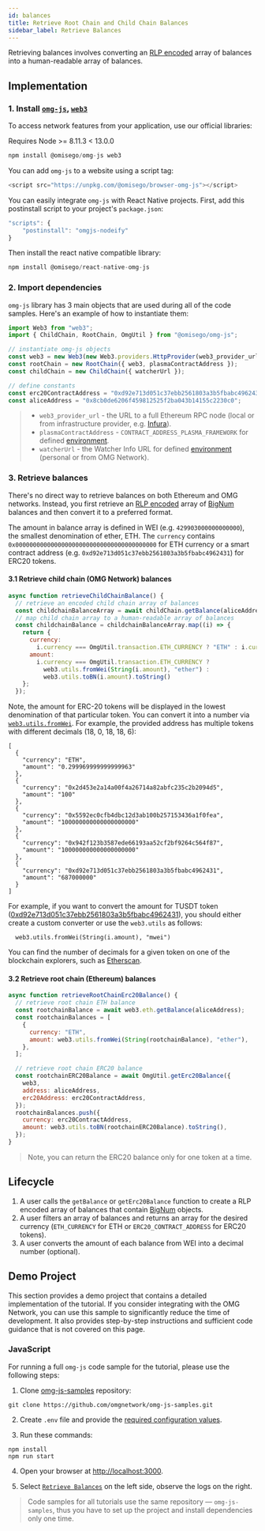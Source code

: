 ```yaml
---
id: balances
title: Retrieve Root Chain and Child Chain Balances
sidebar_label: Retrieve Balances
---
```


Retrieving balances involves converting an [RLP encoded](https://github.com/ethereum/wiki/wiki/RLP) array of balances into a human-readable array of balances.

## Implementation

### 1. Install [`omg-js`](https://github.com/omgnetwork/omg-js), [`web3`](https://github.com/ethereum/web3.js)

To access network features from your application, use our official libraries:

<!--DOCUSAURUS_CODE_TABS-->

<!-- Node -->

Requires Node >= 8.11.3 < 13.0.0

```js
npm install @omisego/omg-js web3
```

<!-- Browser -->

You can add `omg-js` to a website using a script tag:

```js
<script src="https://unpkg.com/@omisego/browser-omg-js"></script>
```

<!-- React Native -->

You can easily integrate `omg-js` with React Native projects. First, add this postinstall script to your project's `package.json`:

```js
"scripts": {
    "postinstall": "omgjs-nodeify"
}
```

Then install the react native compatible library:

```js
npm install @omisego/react-native-omg-js
```

<!--END_DOCUSAURUS_CODE_TABS-->

<!--DOCUSAURUS_CODE_TABS-->
<!-- JavaScript (ESNext) -->

### 2. Import dependencies

`omg-js` library has 3 main objects that are used during all of the code samples. Here's an example of how to instantiate them:

```js
import Web3 from "web3";
import { ChildChain, RootChain, OmgUtil } from "@omisego/omg-js";

// instantiate omg-js objects
const web3 = new Web3(new Web3.providers.HttpProvider(web3_provider_url));
const rootChain = new RootChain({ web3, plasmaContractAddress });
const childChain = new ChildChain({ watcherUrl });

// define constants
const erc20ContractAddress = "0xd92e713d051c37ebb2561803a3b5fbabc4962431";
const aliceAddress = "0x8cb0de6206f459812525f2ba043b14155c2230c0";
```

> - `web3_provider_url` - the URL to a full Ethereum RPC node (local or from infrastructure provider, e.g. [Infura](https://infura.io/)).
> - `plasmaContractAddress` - `CONTRACT_ADDRESS_PLASMA_FRAMEWORK` for defined [environment](/environments).
> - `watcherUrl` - the Watcher Info URL for defined [environment](/environments) (personal or from OMG Network).

### 3. Retrieve balances

There's no direct way to retrieve balances on both Ethereum and OMG networks. Instead, you first retrieve an [RLP encoded](https://github.com/ethereum/wiki/wiki/RLP) array of [BigNum](https://github.com/indutny/bn.js) balances and then convert it to a preferred format.

The amount in balance array is defined in WEI (e.g. `429903000000000000`), the smallest denomination of ether, ETH. The `currency` contains `0x0000000000000000000000000000000000000000` for ETH currency or a smart contract address (e.g. `0xd92e713d051c37ebb2561803a3b5fbabc4962431`) for ERC20 tokens.

#### 3.1 Retrieve child chain (OMG Network) balances

```js
async function retrieveChildChainBalance() {
  // retrieve an encoded child chain array of balances
  const childchainBalanceArray = await childChain.getBalance(aliceAddress);
  // map child chain array to a human-readable array of balances
  const childchainBalance = childchainBalanceArray.map((i) => {
    return {
      currency:
        i.currency === OmgUtil.transaction.ETH_CURRENCY ? "ETH" : i.currency,
      amount:
        i.currency === OmgUtil.transaction.ETH_CURRENCY ?
          web3.utils.fromWei(String(i.amount), "ether") :
          web3.utils.toBN(i.amount).toString()
    };
  });
```

Note, the amount for ERC-20 tokens will be displayed in the lowest denomination of that particular token. You can convert it into a number via [`web3.utils.fromWei`](https://web3js.readthedocs.io/en/v1.2.11/web3-utils.html#fromwei). For example, the provided address has multiple tokens with different decimals (18, 0, 18, 18, 6):

```
[
  {
    "currency": "ETH",
    "amount": "0.299969999999999963"
  },
  {
    "currency": "0x2d453e2a14a00f4a26714a82abfc235c2b2094d5",
    "amount": "100"
  },
  {
    "currency": "0x5592ec0cfb4dbc12d3ab100b257153436a1f0fea",
    "amount": "100000000000000000000"
  },
  {
    "currency": "0x942f123b3587ede66193aa52cf2bf9264c564f87",
    "amount": "100000000000000000000"
  },
  {
    "currency": "0xd92e713d051c37ebb2561803a3b5fbabc4962431",
    "amount": "687000000"
  }
]
```

For example, if you want to convert the amount for TUSDT token ([0xd92e713d051c37ebb2561803a3b5fbabc4962431](https://rinkeby.etherscan.io/token/0xd92e713d051c37ebb2561803a3b5fbabc4962431)), you should either create a custom converter or use the `web3.utils` as follows:

```
  web3.utils.fromWei(String(i.amount), "mwei")
```

You can find the number of decimals for a given token on one of the blockchain explorers, such as [Etherscan](https://rinkeby.etherscan.io).

#### 3.2 Retrieve root chain (Ethereum) balances

```js
async function retrieveRootChainErc20Balance() {
  // retrieve root chain ETH balance
  const rootchainBalance = await web3.eth.getBalance(aliceAddress);
  const rootchainBalances = [
    {
      currency: "ETH",
      amount: web3.utils.fromWei(String(rootchainBalance), "ether"),
    },
  ];

  // retrieve root chain ERC20 balance
  const rootchainERC20Balance = await OmgUtil.getErc20Balance({
    web3,
    address: aliceAddress,
    erc20Address: erc20ContractAddress,
  });
  rootchainBalances.push({
    currency: erc20ContractAddress,
    amount: web3.utils.toBN(rootchainERC20Balance).toString(),
  });
}
```

> Note, you can return the ERC20 balance only for one token at a time.

<!--END_DOCUSAURUS_CODE_TABS-->

## Lifecycle

1. A user calls the `getBalance` or `getErc20Balance` function to create a RLP encoded array of balances that contain [BigNum](https://github.com/indutny/bn.js) objects.
2. A user filters an array of balances and returns an array for the desired currency (`ETH_CURRENCY` for ETH or `ERC20_CONTRACT_ADDRESS` for ERC20 tokens).
3. A user converts the amount of each balance from WEI into a decimal number (optional).

## Demo Project

This section provides a demo project that contains a detailed implementation of the tutorial. If you consider integrating with the OMG Network, you can use this sample to significantly reduce the time of development. It also provides step-by-step instructions and sufficient code guidance that is not covered on this page.

### JavaScript

For running a full `omg-js` code sample for the tutorial, please use the following steps:

1. Clone [omg-js-samples](https://github.com/omgnetwork/omg-js-samples) repository:

```
git clone https://github.com/omgnetwork/omg-js-samples.git
```

2. Create `.env` file and provide the [required configuration values](https://github.com/omgnetwork/omg-js-samples/tree/master#setup).

3. Run these commands:

```
npm install
npm run start
```

4. Open your browser at [http://localhost:3000](http://localhost:3000). 

5. Select [`Retrieve Balances`](https://github.com/omgnetwork/omg-js-samples/tree/master/app/01-balances) on the left side, observe the logs on the right.

> Code samples for all tutorials use the same repository — `omg-js-samples`, thus you have to set up the project and install dependencies only one time.
